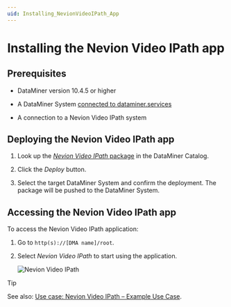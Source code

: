 ```yaml
---
uid: Installing_NevionVideoIPath_App
---
```


# Installing the Nevion Video IPath app

## Prerequisites

- DataMiner version 10.4.5 or higher

- A DataMiner System [connected to dataminer.services](xref:Connecting_your_DataMiner_System_to_the_cloud)

- A connection to a Nevion Video IPath system

## Deploying the Nevion Video IPath app

1. Look up the [*Nevion Video IPath* package](https://catalog.dataminer.services/details/ec97a934-679e-42c2-ac4b-f33a3d9f8d2c) in the DataMiner Catalog.

1. Click the *Deploy* button.

1. Select the target DataMiner System and confirm the deployment. The package will be pushed to the DataMiner System.

## Accessing the Nevion Video IPath app

To access the Nevion Video IPath application:

1. Go to `http(s)://[DMA name]/root`.

1. Select *Nevion Video IPath* to start using the application.

   ![Nevion Video IPath](~/user-guide/images/NevionAppLogo.png)

> [!TIP]
> See also: [Use case: Nevion Video IPath – Example Use Case](https://community.dataminer.services/use-case/sony-nevion-videoipath-integration/).
